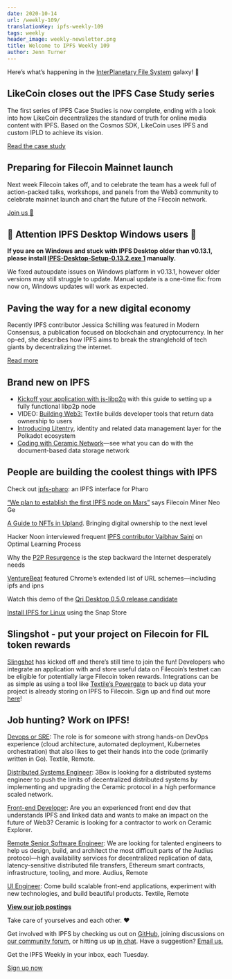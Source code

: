 ```yaml
---
date: 2020-10-14
url: /weekly-109/
translationKey: ipfs-weekly-109
tags: weekly
header_image: weekly-newsletter.png
title: Welcome to IPFS Weekly 109
author: Jenn Turner
---
```


Here’s what’s happening in the [InterPlanetary File System](https://ipfs.io/) galaxy! 🚀

## LikeCoin closes out the IPFS Case Study series
The first series of IPFS Case Studies is now complete, ending with a look into how LikeCoin decentralizes the standard of truth for online media content with IPFS. Based on the Cosmos SDK, LikeCoin uses IPFS and custom IPLD to achieve its vision.

[Read the case study](https://docs.ipfs.io/concepts/case-study-likecoin/)

## Preparing for Filecoin Mainnet launch
Next week Filecoin takes off, and to celebrate the team has a week full of action-packed talks, workshops, and panels from the Web3 community to celebrate mainnet launch and chart the future of the Filecoin network.

[Join us 🚀](https://liftoff.filecoin.io/)

## 🚨 Attention IPFS Desktop Windows users 🚨
**If you are on Windows and stuck with IPFS Desktop older than v0.13.1, please install [IPFS-Desktop-Setup-0.13.2.exe 1](https://github.com/ipfs-shipyard/ipfs-desktop/releases/download/v0.13.2/IPFS-Desktop-Setup-0.13.2.exe) manually.**

We fixed autoupdate issues on Windows platform in v0.13.1, however older versions may still struggle to update. Manual update is a one-time fix: from now on, Windows updates will work as expected.

## Paving the way for a new digital economy
Recently IPFS contributor Jessica Schilling was featured in Modern Consensus, a publication focused on blockchain and cryptocurrency. In her op-ed, she describes how IPFS aims to break the stranglehold of tech giants by decentralizing the internet.

[Read more](https://modernconsensus.com/commentary/opinion/ipfs-is-paving-the-way-for-a-new-digital-economy/)

## Brand new on IPFS
* [Kickoff your application with js-libp2p](https://medium.com/moxystudio/kickoff-your-application-with-js-libp2p-68221baaf38c_) with this guide to setting up a fully functional libp2p node
* VIDEO: [Building Web3:](https://www.youtube.com/watch?v=d1kpID1LSRE&feature=emb_logo) Textile builds developer tools that return data ownership to users
* [Introducing Litentry](https://medium.com/@litentry/introducing-litentry-d47b23d54281), identity and related data management layer for the Polkadot ecosystem
* [Coding with Ceramic Network](https://medium.com/ceramic/10-ideas-for-sculpting-with-ceramic-network-35328d9ad686)—see what you can do with the document-based data storage network

## People are building the coolest things with IPFS
Check out [ipfs-pharo](https://github.com/khinsen/ipfs-pharo): an IPFS interface for Pharo

[“We plan to establish the first IPFS node on Mars”](https://hackernoon.com/we-plan-to-establish-the-first-ipfs-node-on-mars-says-filecoin-miner-neo-ge-ke2c3whe) says Filecoin Miner Neo Ge

[A Guide to NFTs in Upland](https://medium.com/upland/a-guide-to-nfts-in-upland-a62515f75aa4). Bringing digital ownership to the next level 

Hacker Noon interviewed frequent [IPFS contributor Vaibhav Saini](https://hackernoon.com/ideas-manage-build-write-vaibhav-saini-on-optimal-learning-process-bq6t3ttk) on Optimal Learning Process

Why the [P2P Resurgence](https://hackernoon.com/why-the-p2p-resurgence-is-the-step-backwards-the-internet-desperately-needs-fz2u3e7j) is the step backward the Internet desperately needs 

[VentureBeat](https://venturebeat.com/2020/10/06/google-chrome-86/) featured Chrome’s extended list of URL schemes—including ipfs and ipns

Watch this demo of the [Qri Desktop 0.5.0 release candidate](https://twitter.com/qri_io/status/1314635575123734529?s=20)

[Install IPFS for Linux](https://snapcraft.io/ipfs) using the Snap Store 


## Slingshot - put your project on Filecoin for FIL token rewards
[Slingshot](https://slingshot.filecoin.io/) has kicked off and there’s still time to join the fun! Developers who integrate an application with and store useful data on Filecoin’s testnet can be eligible for potentially large Filecoin token rewards. Integrations can be as simple as using a tool like [Textile’s Powergate](https://docs.textile.io/powergate/) to back up data your project is already storing on IPFS to Filecoin. Sign up and find out more [here](https://slingshot.filecoin.io/)!


## Job hunting? Work on IPFS!
[Devops or SRE](https://authenticjobs.com/job/3006/textile-devops-or-sre/): The role is for someone with strong hands-on DevOps experience (cloud architecture, automated deployment, Kubernetes orchestration) that also likes to get their hands into the code (primarily written in Go). Textile, Remote. 

[Distributed Systems Engineer](https://jobs.lever.co/3box): 3Box is looking for a distributed systems engineer to push the limits of decentralized distributed systems by implementing and upgrading the Ceramic protocol in a high performance scaled network. 

[Front-end Developer](https://twitter.com/ceramicnetwork/status/1305886402886995968): Are you an experienced front end dev that understands IPFS and linked data and wants to make an impact on the future of Web3? Ceramic is looking for a contractor to work on Ceramic Explorer.

[Remote Senior Software Engineer](https://jobs.lever.co/audius): We are looking for talented engineers to help us design, build, and architect the most difficult parts of the Audius protocol—high availability services for decentralized replication of data, latency-sensitive distributed file transfers, Ethereum smart contracts, infrastructure, tooling, and more. Audius, Remote

[UI Engineer](https://textile.breezy.hr/p/2efb847aca79-ui-engineer): Come build scalable front-end applications, experiment with new technologies, and build beautiful products. Textile, Remote

**[View our job postings](https://jobs.lever.co/protocol)**

Take care of yourselves and each other. ❤️

Get involved with IPFS by checking us out on [GitHub](https://github.com/ipfs), joining discussions on [our community forum](https://discuss.ipfs.io/), or hitting us up [in chat](https://riot.im/app/#/room/#ipfs:matrix.org). Have a suggestion? [Email us.](mailto:newsletter@ipfs.io)

Get the IPFS Weekly in your inbox, each Tuesday.
<p><a href="https://ipfs.us4.list-manage.com/subscribe?u=25473244c7d18b897f5a1ff6b&amp;id=cad54b2230" class="button button-primary">Sign up now</a></p>
